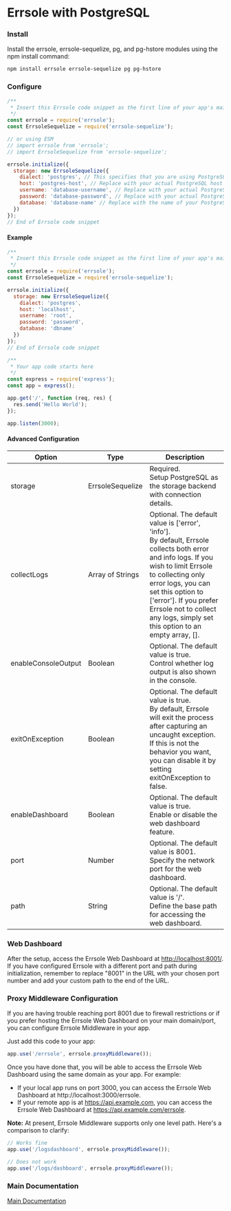# Errsole with PostgreSQL

### Install

Install the errsole, errsole-sequelize, pg, and pg-hstore modules using the npm install command:

```bash
npm install errsole errsole-sequelize pg pg-hstore
```

### Configure

```javascript
/**
 * Insert this Errsole code snippet as the first line of your app's main file
 */
const errsole = require('errsole');
const ErrsoleSequelize = require('errsole-sequelize');

// or using ESM
// import errsole from 'errsole';
// import ErrsoleSequelize from 'errsole-sequelize';

errsole.initialize({
  storage: new ErrsoleSequelize({
    dialect: 'postgres', // This specifies that you are using PostgreSQL
    host: 'postgres-host', // Replace with your actual PostgreSQL host
    username: 'database-username', // Replace with your actual PostgreSQL username
    password: 'database-password', // Replace with your actual PostgreSQL password
    database: 'database-name' // Replace with the name of your PostgreSQL database
  })
});
// End of Errsole code snippet
```

#### Example

```javascript
/**
 * Insert this Errsole code snippet as the first line of your app's main file
 */
const errsole = require('errsole');
const ErrsoleSequelize = require('errsole-sequelize');

errsole.initialize({
  storage: new ErrsoleSequelize({
    dialect: 'postgres',
    host: 'localhost',
    username: 'root',
    password: 'password',
    database: 'dbname'
  })
});
// End of Errsole code snippet

/**
 * Your app code starts here
 */
const express = require('express');
const app = express();

app.get('/', function (req, res) {
  res.send('Hello World');
});

app.listen(3000);
```

#### Advanced Configuration

| **Option**          	| **Type**         	| **Description**                                                                                                                                                                                                                                                                                            	|
|---------------------	|------------------	|------------------------------------------------------------------------------------------------------------------------------------------------------------------------------------------------------------------------------------------------------------------------------------------------------------	|
| storage             	| ErrsoleSequelize 	| Required.<br>Setup PostgreSQL as the storage backend with connection details.                                                                                                                                                                                                                              	|
| collectLogs         	| Array of Strings 	| Optional. The default value is ['error', 'info'].<br>By default, Errsole collects both error and info logs. If you wish to limit Errsole to collecting only error logs, you can set this option to ['error']. If you prefer Errsole not to collect any logs, simply set this option to an empty array, []. 	|
| enableConsoleOutput 	| Boolean          	| Optional. The default value is true.<br>Control whether log output is also shown in the console.                                                                                                                                                                                                           	|
| exitOnException     	| Boolean          	| Optional. The default value is true.<br>By default, Errsole will exit the process after capturing an uncaught exception. If this is not the behavior you want, you can disable it by setting exitOnException to false.                                                                                     	|
| enableDashboard     	| Boolean          	| Optional. The default value is true.<br>Enable or disable the web dashboard feature.                                                                                                                                                                                                                       	|
| port                	| Number           	| Optional. The default value is 8001.<br>Specify the network port for the web dashboard.                                                                                                                                                                                                                    	|
| path                	| String           	| Optional. The default value is '/'.<br>Define the base path for accessing the web dashboard.                                                                                                                                                                                                               	|

### Web Dashboard

After the setup, access the Errsole Web Dashboard at [http://localhost:8001/](http://localhost:8001/). If you have configured Errsole with a different port and path during initialization, remember to replace "8001" in the URL with your chosen port number and add your custom path to the end of the URL.

### Proxy Middleware Configuration

If you are having trouble reaching port 8001 due to firewall restrictions or if you prefer hosting the Errsole Web Dashboard on your main domain/port, you can configure Errsole Middleware in your app.

Just add this code to your app:

```javascript
app.use('/errsole', errsole.proxyMiddleware());
```

Once you have done that, you will be able to access the Errsole Web Dashboard using the same domain as your app. For example:

* If your local app runs on port 3000, you can access the Errsole Web Dashboard at http://localhost:3000/errsole.
* If your remote app is at https://api.example.com, you can access the Errsole Web Dashboard at https://api.example.com/errsole.

**Note:** At present, Errsole Middleware supports only one level path. Here's a comparison to clarify:

```javascript
// Works fine
app.use('/logsdashboard', errsole.proxyMiddleware());

// Does not work
app.use('/logs/dashboard', errsole.proxyMiddleware());
```

### Main Documentation

[Main Documentation](/README.md)
